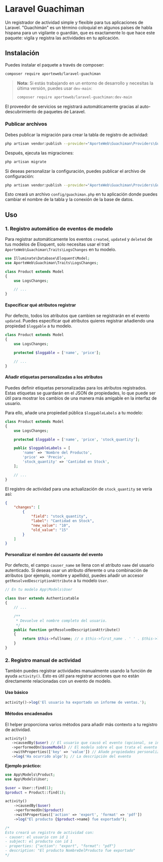 # Laravel Guachiman

Un registrador de actividad simple y flexible para tus aplicaciones de Laravel. "Guachimán" es un término coloquial en algunos países de habla hispana para un vigilante o guardián, que es exactamente lo que hace este paquete: vigila y registra las actividades en tu aplicación.

## Instalación

Puedes instalar el paquete a través de composer:

```bash
composer require aporteweb/laravel-guachiman
```

> **Nota:** Si estás trabajando en un entorno de desarrollo y necesitas la última versión, puedes usar `dev-main`:
>
> ```bash
> composer require aporteweb/laravel-guachiman:dev-main
> ```

El proveedor de servicios se registrará automáticamente gracias al auto-descubrimiento de paquetes de Laravel.

### Publicar archivos

Debes publicar la migración para crear la tabla de registro de actividad:

```bash
php artisan vendor:publish --provider="AporteWeb\Guachiman\Providers\GuachimanServiceProvider" --tag="migrations"
```

Después, ejecuta las migraciones:

```bash
php artisan migrate
```

Si deseas personalizar la configuración, puedes publicar el archivo de configuración:

```bash
php artisan vendor:publish --provider="AporteWeb\Guachiman\Providers\GuachimanServiceProvider" --tag="config"
```

Esto creará un archivo `config/guachiman.php` en tu aplicación donde puedes cambiar el nombre de la tabla y la conexión de la base de datos.

## Uso

### 1. Registro automático de eventos de modelo

Para registrar automáticamente los eventos `created`, `updated` y `deleted` de tus modelos de Eloquent, solo necesitas usar el trait `AporteWeb\Guachiman\Traits\LogsChanges` en tu modelo.

```php
use Illuminate\Database\Eloquent\Model;
use AporteWeb\Guachiman\Traits\LogsChanges;

class Product extends Model
{
    use LogsChanges;

    // ...
}
```

#### Especificar qué atributos registrar

Por defecto, todos los atributos que cambien se registrarán en el evento `updated`. Puedes especificar qué atributos quieres registrar añadiendo una propiedad `$loggable` a tu modelo.

```php
class Product extends Model
{
    use LogsChanges;

    protected $loggable = ['name', 'price'];

    // ...
}
```

#### Añadir etiquetas personalizadas a los atributos

Puedes definir etiquetas personalizadas para los atributos registrados. Estas etiquetas se guardarán en el JSON de propiedades, lo que puede ser útil para mostrar los cambios de una manera más amigable en la interfaz de usuario.

Para ello, añade una propiedad pública `$loggableLabels` a tu modelo:

```php
class Product extends Model
{
    use LogsChanges;

    protected $loggable = ['name', 'price', 'stock_quantity'];

    public $loggableLabels = [
        'name' => 'Nombre del Producto',
        'price' => 'Precio',
        'stock_quantity' => 'Cantidad en Stock',
    ];

    // ...
}
```

El registro de actividad para una actualización de `stock_quantity` se vería así:

```json
{
    "changes": [
        {
            "field": "stock_quantity",
            "label": "Cantidad en Stock",
            "new_value": "10",
            "old_value": "15"
        }
    ]
}
```

#### Personalizar el nombre del causante del evento

Por defecto, el campo `causer_name` se llena con el atributo `name` del usuario autenticado. Si deseas usar un atributo diferente o una combinación de atributos (por ejemplo, nombre y apellido), puedes añadir un accesor `getResolvedDescriptionAttribute` a tu modelo `User`.

```php
// En tu modelo App\Models\User

class User extends Authenticatable
{
    // ...

    /**
     * Devuelve el nombre completo del usuario.
     */
    public function getResolvedDescriptionAttribute()
    {
        return $this->fullname; // o $this->first_name . ' ' . $this->last_name;
    }
}
```

### 2. Registro manual de actividad

También puedes registrar actividades manualmente usando la función de ayuda `activity()`. Esto es útil para registrar acciones que no están directamente relacionadas con un evento de modelo.

#### Uso básico

```php
activity()->log('El usuario ha exportado un informe de ventas.');
```

#### Métodos encadenados

El helper proporciona varios métodos para añadir más contexto a tu registro de actividad.

```php
activity()
   ->causedBy($user) // El usuario que causó el evento (opcional, se infiere el usuario autenticado)
   ->performedOn($someModel) // El modelo sobre el que trata el evento
   ->withProperties(['key' => 'value']) // Añade propiedades personalizadas en formato JSON
   ->log('Ha ocurrido algo'); // La descripción del evento
```

**Ejemplo práctico:**

```php
use App\Models\Product;
use App\Models\User;

$user = User::find(1);
$product = Product::find(1);

activity()
    ->causedBy($user)
    ->performedOn($product)
    ->withProperties(['action' => 'export', 'format' => 'pdf'])
    ->log("El producto {$product->name} fue exportado");

/*
Esto creará un registro de actividad con:
- causer: el usuario con id 1
- subject: el producto con id 1
- properties: {"action": "export", "format": "pdf"}
- description: "El producto NombreDelProducto fue exportado"
*/
```
